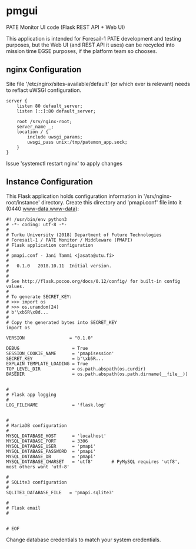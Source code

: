 # pmgui
PATE Monitor UI code (Flask REST API + Web UI)

This application is intended for Foresail-1 PATE development and testing purposes, but the Web UI (and REST API it uses) can be recycled into mission time EGSE purposes, if the platform team so chooses.

## nginx Configuration
Site file '/etc/nginx/sites-available/default' (or which ever is relevant) needs to reflact uWSGI configuration.

    server {
        listen 80 default_server;
        listen [::]:80 default_server;
    
        root /srv/nginx-root;
        server_name _;
        location / {
            include uwsgi_params;
            uwsgi_pass unix:/tmp/patemon_app.sock;
        }
    }

Issue 'systemctl restart nginx' to apply changes

## Instance Configuration
This Flask application holds configuration information in '/srv/nginx-root/instance' directory.
Create this directory and 'pmapi.conf' file into it (0440 www-data.www-data):

    #! /usr/bin/env python3
    # -*- coding: utf-8 -*-
    #
    # Turku University (2018) Department of Future Technologies
    # Foresail-1 / PATE Monitor / Middleware (PMAPI)
    # Flask application configuration
    #
    # pmapi.conf - Jani Tammi <jasata@utu.fi>
    #
    #   0.1.0   2018.10.11  Initial version.
    #
    #
    # See http://flask.pocoo.org/docs/0.12/config/ for built-in config values.
    #
    # To generate SECRET_KEY:
    # >>> import os
    # >>> os.urandom(24)
    # b'\xb5R\x8d...
    #
    # Copy the generated bytes into SECRET_KEY
    import os
    
    VERSION                 = "0.1.0"
    
    DEBUG                    = True
    SESSION_COOKIE_NAME      = 'pmapisession'
    SECRET_KEY               = b'\xb5R...
    EXPLAIN_TEMPLATE_LOADING = True
    TOP_LEVEL_DIR            = os.path.abspath(os.curdir)
    BASEDIR                  = os.path.abspath(os.path.dirname(__file__))
    
    
    #
    # Flask app logging
    #
    LOG_FILENAME             = 'flask.log'
    
    
    #
    # MariaDB configuration
    #
    MYSQL_DATABASE_HOST      = 'localhost'
    MYSQL_DATABASE_PORT      = 3306
    MYSQL_DATABASE_USER      = 'pmapi'
    MYSQL_DATABASE_PASSWORD  = 'pmapi'
    MYSQL_DATABASE_DB        = 'pmapi'
    MYSQL_DATABASE_CHARSET   = 'utf8'       # PyMySQL requires 'utf8', most others want 'utf-8'
    
    #
    # SQLite3 configuration
    #
    SQLITE3_DATABASE_FILE   = 'pmapi.sqlite3'
    
    #
    # Flask email
    #
    
    
    # EOF

Change database credentials to match your system credentials.

